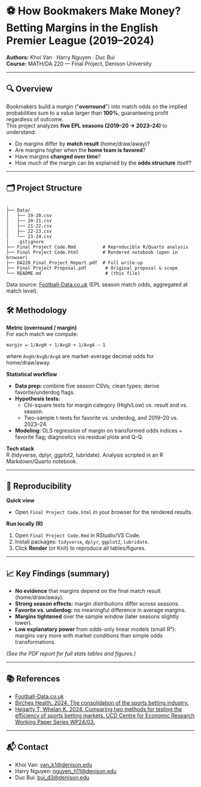 # ⚽ How Bookmakers Make Money? Betting Margins in the English Premier League (2019–2024)

**Authors:** Khoi Van · Harry Nguyen · Duc Bui  
**Course:** MATH/DA 220 — Final Project, Denison University

---

## 🔍 Overview
Bookmakers build a margin (“**overround**”) into match odds so the implied probabilities sum to a value larger than **100%**, guaranteeing profit regardless of outcome.  
This project analyzes **five EPL seasons (2019–20 → 2023–24)** to understand:

- Do margins differ by **match result** (home/draw/away)?
- Are margins higher when the **home team is favored**?
- Have margins **changed over time**?
- How much of the margin can be explained by the **odds structure** itself?

---

## 🗂 Project Structure

```
.
├── Data/
│   ├── 19-20.csv
│   ├── 20-21.csv
│   ├── 21-22.csv
│   ├── 22-23.csv
│   └── 23-24.csv
|   .gitignore
├── Final Project Code.Rmd          # Reproducible R/Quarto analysis
├── Final Project Code.html         # Rendered notebook (open in browser)
├── DA220_Final_Project_Report.pdf  # Full write-up
├── Final Project Proposal.pdf       # Original proposal & scope
└── README.md                        # (this file)
```

Data source: [Football-Data.co.uk](https://www.football-data.co.uk/englandm.php) (EPL season match odds, aggregated at match level).

## 🛠 Methodology

**Metric (overround / margin)**  
For each match we compute:

```
margin = 1/AvgH + 1/AvgD + 1/AvgA − 1
```

where `AvgH/AvgD/AvgA` are market-average decimal odds for home/draw/away.

**Statistical workflow**
- **Data prep:** combine five season CSVs; clean types; derive favorite/underdog flags.
- **Hypothesis tests:**  
  - Chi-square tests for margin category (High/Low) vs. result and vs. season.  
  - Two-sample t-tests for favorite vs. underdog, and 2019–20 vs. 2023–24.
- **Modeling:** OLS regression of margin on transformed odds indices + favorite flag; diagnostics via residual plots and Q-Q.

**Tech stack**  
R (tidyverse, dplyr, ggplot2, lubridate). Analysis scripted in an R Markdown/Quarto notebook.

---

## 🔁 Reproducibility

**Quick view**  
- Open `Final Project Code.html` in your browser for the rendered results.

**Run locally (R)**
1. Open `Final Project Code.Rmd` in RStudio/VS Code.
2. Install packages: `tidyverse`, `dplyr`, `ggplot2`, `lubridate`.
3. Click **Render** (or Knit) to reproduce all tables/figures.

---

## 📈 Key Findings (summary)
- **No evidence** that margins depend on the final match result (home/draw/away).  
- **Strong season effects:** margin distributions differ across seasons.  
- **Favorite vs. underdog:** no meaningful difference in average margins.  
- **Margins tightened** over the sample window (later seasons slightly lower).  
- **Low explanatory power** from odds-only linear models (small R²): margins vary more with market conditions than simple odds transformations.

*(See the PDF report for full stats tables and figures.)*

---

## 📚 References
- [Football-Data.co.uk](https://www.football-data.co.uk/englandm.php)
- [Birches Health. 2024. The consolidation of the sports betting industry.](https://bircheshealth.com/resources/consolidation-sports-betting-industry)
- [Hegarty T, Whelan K. 2024. Comparing two methods for testing the efficiency of sports betting markets. UCD Centre for Economic Research Working Paper Series WP24/03.](https://www.ucd.ie/economics/t4media/WP24_03.pdf)

---

## 📬 Contact
- Khoi Van: van_k1@denison.edu
- Harry Nguyen: nguyen_h11@denison.edu
- Duc Bui: bui_d3@denison.edu
